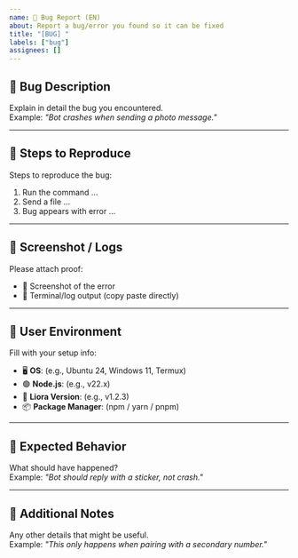 ```yaml
---
name: 🍩 Bug Report (EN)
about: Report a bug/error you found so it can be fixed
title: "[BUG] "
labels: ["bug"]
assignees: []
---
```


## 🍰 Bug Description

Explain in detail the bug you encountered.  
Example: _"Bot crashes when sending a photo message."_

---

## 🍡 Steps to Reproduce

Steps to reproduce the bug:

1. Run the command ...
2. Send a file ...
3. Bug appears with error ...

---

## 🧁 Screenshot / Logs

Please attach proof:

- 📸 Screenshot of the error
- 📜 Terminal/log output (copy paste directly)

---

## 🍬 User Environment

Fill with your setup info:

- 🖥️ **OS**: (e.g., Ubuntu 24, Windows 11, Termux)
- 🟢 **Node.js**: (e.g., v22.x)
- 🍓 **Liora Version**: (e.g., v1.2.3)
- 📦 **Package Manager**: (npm / yarn / pnpm)

---

## 🍦 Expected Behavior

What should have happened?  
Example: _"Bot should reply with a sticker, not crash."_

---

## 🍪 Additional Notes

Any other details that might be useful.  
Example: _"This only happens when pairing with a secondary number."_
